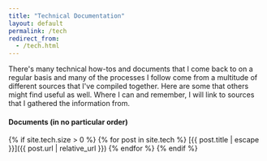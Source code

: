 ```yaml
---
title: "Technical Documentation"
layout: default
permalink: /tech
redirect_from:
  - /tech.html
---
```


There's many technical how-tos and documents that I come back to on a regular
basis and many of the processes I follow come from a multitude of different
sources that I've compiled together.  Here are some that others might find
useful as well. Where I can and remember, I will link to sources that I gathered
the information from.


#### Documents (in no particular order)
{% if site.tech.size > 0 %}
{% for post in site.tech %}
[{{ post.title | escape }}]({{ post.url | relative_url }})
{% endfor %}
{% endif %}
